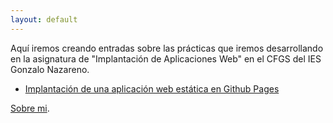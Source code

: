 ```yaml
---
layout: default
---
```


Aquí iremos creando entradas sobre las prácticas que iremos desarrollando en la asignatura de "Implantación de Aplicaciones Web" en el CFGS del IES Gonzalo Nazareno.

* [Implantación de una aplicación web estática en Github Pages](iawe)

[Sobre mi](sobre-mi).

